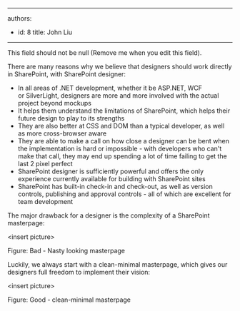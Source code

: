 

---
authors:
  - id: 8
    title: John Liu
---




<span class='intro'> This field should not be null (Remove me when you edit this field). </span>

<p>There are many reasons why we believe that designers should work directly in SharePoint, with SharePoint designer&#58;</p>
<ul>
<li>In all areas of .NET development, whether it be ASP.NET, WCF or&#160;SilverLight,&#160;designers are more and more involved with the actual project beyond mockups</li>
<li>It helps them understand the limitations of SharePoint, which helps their future design to play to its strengths</li>
<li>They are also better at CSS and DOM than a typical developer, as well as more cross-browser aware</li>
<li>They are able to make a call on how close a designer can be bent when the implementation is hard or impossible - with developers who can't make that call, they may end up spending a lot of time failing to get the last 2 pixel perfect</li>
<li>SharePoint designer is sufficiently powerful and offers the only experience currently available for building with SharePoint sites</li>
<li>SharePoint has built-in check-in and check-out, as well as version controls, publishing and approval controls - all of which are excellent for team development</li></ul>
<p>The major drawback for a designer is the complexity of a SharePoint masterpage&#58;</p>
<p>&lt;insert picture&gt;</p>
<p>Figure&#58; Bad - Nasty looking masterpage</p>
<p>Luckily, we always start with a clean-minimal masterpage, which gives our designers full freedom to implement their vision&#58;</p>
<p>&lt;insert picture&gt;</p>
<p>Figure&#58; Good - clean-minimal masterpage</p>


